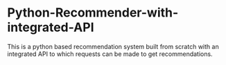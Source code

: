 Python-Recommender-with-integrated-API
======================================

This is a python based recommendation system built from scratch with an integrated API to which requests can be made to get recommendations.
